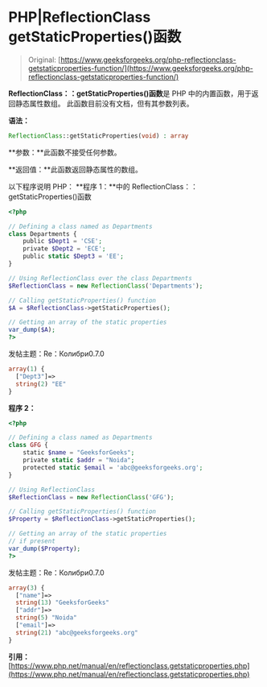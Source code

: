 # PHP|ReflectionClass getStaticProperties()函数

> Original: [https://www.geeksforgeeks.org/php-reflectionclass-getstaticproperties-function/](https://www.geeksforgeeks.org/php-reflectionclass-getstaticproperties-function/)

**ReflectionClass：：getStaticProperties()函数**是 PHP 中的内置函数，用于返回静态属性数组。 此函数目前没有文档，但有其参数列表。

**语法：**

```php
ReflectionClass::getStaticProperties(void) : array
```

**参数：**此函数不接受任何参数。

**返回值：**此函数返回静态属性的数组。

以下程序说明 PHP：
**程序 1：**中的 ReflectionClass：：getStaticProperties()函数

```php
<?php

// Defining a class named as Departments
class Departments {
    public $Dept1 = 'CSE';
    private $Dept2 = 'ECE';
    public static $Dept3 = 'EE';
}

// Using ReflectionClass over the class Departments
$ReflectionClass = new ReflectionClass('Departments');

// Calling getStaticProperties() function
$A = $ReflectionClass->getStaticProperties();

// Getting an array of the static properties
var_dump($A);
?>
```

发帖主题：Re：Колибри0.7.0

```php
array(1) {
  ["Dept3"]=>
  string(2) "EE"
}

```

**程序 2：**

```php
<?php

// Defining a class named as Departments
class GFG {
    static $name = "GeeksforGeeks";
    private static $addr = "Noida";
    protected static $email = 'abc@geeksforgeeks.org';
}

// Using ReflectionClass 
$ReflectionClass = new ReflectionClass('GFG');

// Calling getStaticProperties() function
$Property = $ReflectionClass->getStaticProperties();

// Getting an array of the static properties
// if present
var_dump($Property);
?>
```

发帖主题：Re：Колибри0.7.0

```php
array(3) {
  ["name"]=>
  string(13) "GeeksforGeeks"
  ["addr"]=>
  string(5) "Noida"
  ["email"]=>
  string(21) "abc@geeksforgeeks.org"
}

```

**引用：**[https://www.php.net/manual/en/reflectionclass.getstaticproperties.php](https://www.php.net/manual/en/reflectionclass.getstaticproperties.php)